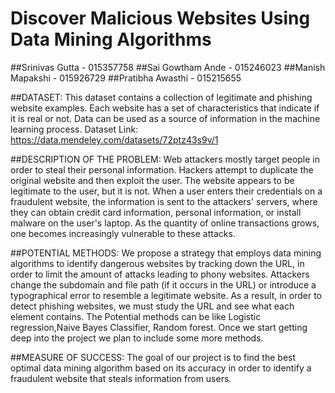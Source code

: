 
# Discover Malicious Websites Using Data Mining Algorithms

##Srinivas Gutta - 015357758
##Sai Gowtham Ande - 015246023
##Manish Mapakshi - 015926729
##Pratibha Awasthi - 015215655

##DATASET:
	This dataset contains a collection of legitimate and phishing website examples. Each website has a set of characteristics that indicate if it is real or not. Data can be used as a source of information in the machine learning process.
Dataset Link: https://data.mendeley.com/datasets/72ptz43s9v/1

##DESCRIPTION OF THE PROBLEM:
	Web attackers mostly target people in order to steal their personal information. Hackers attempt to duplicate the original website and then exploit the user. The website appears to be legitimate to the user, but it is not. When a user enters their credentials on a fraudulent website, the information is sent to the attackers' servers, where they can obtain credit card information, personal information, or install malware on the user's laptop. As the quantity of online transactions grows, one becomes increasingly vulnerable to these attacks.

##POTENTIAL METHODS:
	We propose a strategy that employs data mining algorithms to identify dangerous websites by tracking down the URL, in order to limit the amount of attacks leading to phony websites. Attackers change the subdomain and file path (if it occurs in the URL) or introduce a typographical error to resemble a legitimate website. As a result, in order to detect phishing websites, we must study the URL and see what each element contains.
               The Potential methods can be like Logistic regression,Naive Bayes Classifier, Random forest. Once we start getting deep into the project we plan to include some more methods.

##MEASURE OF SUCCESS:
	The goal of our project is to find the best optimal data mining algorithm based on its accuracy in order to identify a fraudulent website that steals information from users.

